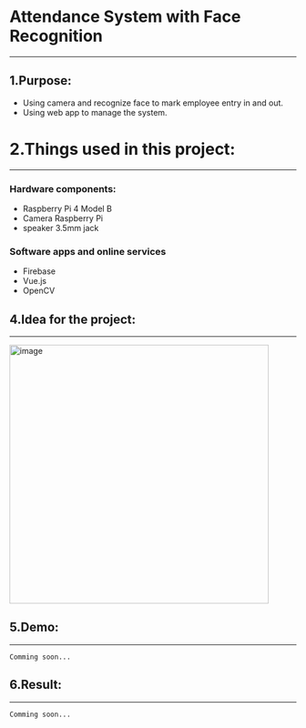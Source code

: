 # Attendance System with Face Recognition
---
## 1.Purpose:
+ Using camera and recognize face to mark employee entry in and out.
+ Using web app to manage the system.
# 2.Things used in this project:
---
### Hardware components:
+ Raspberry Pi 4 Model B
+ Camera Raspberry Pi
+ speaker 3.5mm jack
### Software apps and online services
+ Firebase
+ Vue.js
+ OpenCV
## 4.Idea for the project:
---
<img width="455" alt="image" src="https://github.com/huynguyenquangce/HK231_TKLL/assets/99610485/f7e20bfa-112f-41e1-82c6-6cabecebe70b">

## 5.Demo:
---
```
Comming soon...
```
## 6.Result:
---
```
Comming soon...
```




